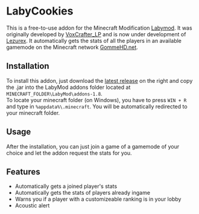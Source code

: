 # LabyCookies
This is a free-to-use addon for the Minecraft Modification [Labymod](https://labymod.net). It was originally developed by [VoxCrafter_LP](https://github.com/VoxCrafterLP) and is now under development of [Lezurex](https://github.com/Lezurex). It automatically gets the stats of all the players
in an available gamemode on the Minecraft network [GommeHD.net](https://gommehd.net).

## Installation
To install this addon, just download the [latest release](https://github.com/Lezurex/LabyCookies/releases) on the right and copy the .jar into the LabyMod addons folder located at `MINECRAFT_FOLDER\LabyMod\addons-1.8`. <br>
To locate your minecraft folder (on Windows), you have to press `WIN + R` and type in `%appdata%\.minecraft`. You will be automatically redirected to your minecraft folder.

## Usage
After the installation, you can just join a game of a gamemode of your choice and let the addon request the stats for you.

## Features
- Automatically gets a joined player's stats
- Automatically gets the stats of players already ingame
- Warns you if a player with a customizeable ranking is in your lobby
- Acoustic alert
